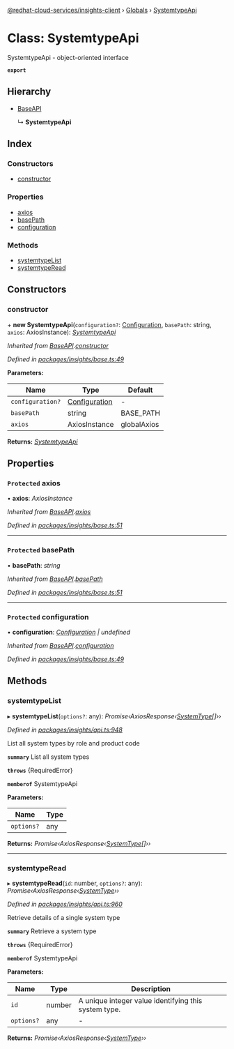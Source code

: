 [@redhat-cloud-services/insights-client](../README.md) › [Globals](../globals.md) › [SystemtypeApi](systemtypeapi.md)

# Class: SystemtypeApi

SystemtypeApi - object-oriented interface

**`export`** 

## Hierarchy

* [BaseAPI](baseapi.md)

  ↳ **SystemtypeApi**

## Index

### Constructors

* [constructor](systemtypeapi.md#constructor)

### Properties

* [axios](systemtypeapi.md#protected-axios)
* [basePath](systemtypeapi.md#protected-basepath)
* [configuration](systemtypeapi.md#protected-configuration)

### Methods

* [systemtypeList](systemtypeapi.md#systemtypelist)
* [systemtypeRead](systemtypeapi.md#systemtyperead)

## Constructors

###  constructor

\+ **new SystemtypeApi**(`configuration?`: [Configuration](configuration.md), `basePath`: string, `axios`: AxiosInstance): *[SystemtypeApi](systemtypeapi.md)*

*Inherited from [BaseAPI](baseapi.md).[constructor](baseapi.md#constructor)*

*Defined in [packages/insights/base.ts:49](https://github.com/RedHatInsights/javascript-clients/blob/master/packages/insights/base.ts#L49)*

**Parameters:**

Name | Type | Default |
------ | ------ | ------ |
`configuration?` | [Configuration](configuration.md) | - |
`basePath` | string | BASE_PATH |
`axios` | AxiosInstance | globalAxios |

**Returns:** *[SystemtypeApi](systemtypeapi.md)*

## Properties

### `Protected` axios

• **axios**: *AxiosInstance*

*Inherited from [BaseAPI](baseapi.md).[axios](baseapi.md#protected-axios)*

*Defined in [packages/insights/base.ts:51](https://github.com/RedHatInsights/javascript-clients/blob/master/packages/insights/base.ts#L51)*

___

### `Protected` basePath

• **basePath**: *string*

*Inherited from [BaseAPI](baseapi.md).[basePath](baseapi.md#protected-basepath)*

*Defined in [packages/insights/base.ts:51](https://github.com/RedHatInsights/javascript-clients/blob/master/packages/insights/base.ts#L51)*

___

### `Protected` configuration

• **configuration**: *[Configuration](configuration.md) | undefined*

*Inherited from [BaseAPI](baseapi.md).[configuration](baseapi.md#protected-configuration)*

*Defined in [packages/insights/base.ts:49](https://github.com/RedHatInsights/javascript-clients/blob/master/packages/insights/base.ts#L49)*

## Methods

###  systemtypeList

▸ **systemtypeList**(`options?`: any): *Promise‹AxiosResponse‹[SystemType](../interfaces/systemtype.md)[]››*

*Defined in [packages/insights/api.ts:948](https://github.com/RedHatInsights/javascript-clients/blob/master/packages/insights/api.ts#L948)*

List all system types by role and product code

**`summary`** List all system types

**`throws`** {RequiredError}

**`memberof`** SystemtypeApi

**Parameters:**

Name | Type |
------ | ------ |
`options?` | any |

**Returns:** *Promise‹AxiosResponse‹[SystemType](../interfaces/systemtype.md)[]››*

___

###  systemtypeRead

▸ **systemtypeRead**(`id`: number, `options?`: any): *Promise‹AxiosResponse‹[SystemType](../interfaces/systemtype.md)››*

*Defined in [packages/insights/api.ts:960](https://github.com/RedHatInsights/javascript-clients/blob/master/packages/insights/api.ts#L960)*

Retrieve details of a single system type

**`summary`** Retrieve a system type

**`throws`** {RequiredError}

**`memberof`** SystemtypeApi

**Parameters:**

Name | Type | Description |
------ | ------ | ------ |
`id` | number | A unique integer value identifying this system type. |
`options?` | any | - |

**Returns:** *Promise‹AxiosResponse‹[SystemType](../interfaces/systemtype.md)››*
